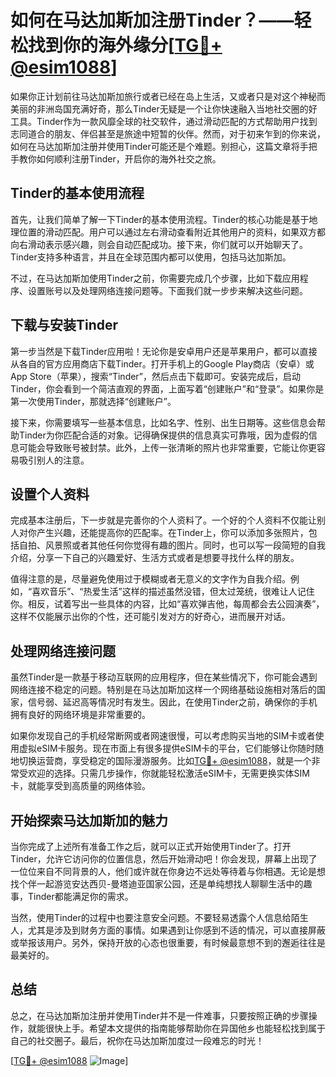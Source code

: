 # 如何在马达加斯加注册Tinder？——轻松找到你的海外缘分[[TG💪+ @esim1088](https://t.me/s/esim1088)]

如果你正计划前往马达加斯加旅行或者已经在岛上生活，又或者只是对这个神秘而美丽的非洲岛国充满好奇，那么Tinder无疑是一个让你快速融入当地社交圈的好工具。Tinder作为一款风靡全球的社交软件，通过滑动匹配的方式帮助用户找到志同道合的朋友、伴侣甚至是旅途中短暂的伙伴。然而，对于初来乍到的你来说，如何在马达加斯加注册并使用Tinder可能还是个难题。别担心，这篇文章将手把手教你如何顺利注册Tinder，开启你的海外社交之旅。

## Tinder的基本使用流程

首先，让我们简单了解一下Tinder的基本使用流程。Tinder的核心功能是基于地理位置的滑动匹配。用户可以通过左右滑动查看附近其他用户的资料，如果双方都向右滑动表示感兴趣，则会自动匹配成功。接下来，你们就可以开始聊天了。Tinder支持多种语言，并且在全球范围内都可以使用，包括马达加斯加。

不过，在马达加斯加使用Tinder之前，你需要完成几个步骤，比如下载应用程序、设置账号以及处理网络连接问题等。下面我们就一步步来解决这些问题。

## 下载与安装Tinder

第一步当然是下载Tinder应用啦！无论你是安卓用户还是苹果用户，都可以直接从各自的官方应用商店下载Tinder。打开手机上的Google Play商店（安卓）或App Store（苹果），搜索“Tinder”，然后点击下载即可。安装完成后，启动Tinder，你会看到一个简洁直观的界面，上面写着“创建账户”和“登录”。如果你是第一次使用Tinder，那就选择“创建账户”。

接下来，你需要填写一些基本信息，比如名字、性别、出生日期等。这些信息会帮助Tinder为你匹配合适的对象。记得确保提供的信息真实可靠哦，因为虚假的信息可能会导致账号被封禁。此外，上传一张清晰的照片也非常重要，它能让你更容易吸引别人的注意。

## 设置个人资料

完成基本注册后，下一步就是完善你的个人资料了。一个好的个人资料不仅能让别人对你产生兴趣，还能提高你的匹配率。在Tinder上，你可以添加多张照片，包括自拍、风景照或者其他任何你觉得有趣的图片。同时，也可以写一段简短的自我介绍，分享一下自己的兴趣爱好、生活方式或者是想要寻找什么样的朋友。

值得注意的是，尽量避免使用过于模糊或者无意义的文字作为自我介绍。例如，“喜欢音乐”、“热爱生活”这样的描述虽然没错，但太过笼统，很难让人记住你。相反，试着写出一些具体的内容，比如“喜欢弹吉他，每周都会去公园演奏”，这样不仅能展示出你的个性，还可能引发对方的好奇心，进而展开对话。

## 处理网络连接问题

虽然Tinder是一款基于移动互联网的应用程序，但在某些情况下，你可能会遇到网络连接不稳定的问题。特别是在马达加斯加这样一个网络基础设施相对落后的国家，信号弱、延迟高等情况时有发生。因此，在使用Tinder之前，确保你的手机拥有良好的网络环境是非常重要的。

如果你发现自己的手机经常断网或者网速很慢，可以考虑购买当地的SIM卡或者使用虚拟eSIM卡服务。现在市面上有很多提供eSIM卡的平台，它们能够让你随时随地切换运营商，享受稳定的国际漫游服务。比如[TG💪+ @esim1088](https://t.me/s/esim1088)，就是一个非常受欢迎的选择。只需几步操作，你就能轻松激活eSIM卡，无需更换实体SIM卡，就能享受到高质量的网络体验。

## 开始探索马达加斯加的魅力

当你完成了上述所有准备工作之后，就可以正式开始使用Tinder了。打开Tinder，允许它访问你的位置信息，然后开始滑动吧！你会发现，屏幕上出现了一位位来自不同背景的人，他们或许就在你身边不远处等待着与你相遇。无论是想找个伴一起游览安达西贝-曼塔迪亚国家公园，还是单纯想找人聊聊生活中的趣事，Tinder都能满足你的需求。

当然，使用Tinder的过程中也要注意安全问题。不要轻易透露个人信息给陌生人，尤其是涉及到财务方面的事情。如果遇到让你感到不适的情况，可以直接屏蔽或举报该用户。另外，保持开放的心态也很重要，有时候最意想不到的邂逅往往是最美好的。

## 总结

总之，在马达加斯加注册并使用Tinder并不是一件难事，只要按照正确的步骤操作，就能很快上手。希望本文提供的指南能够帮助你在异国他乡也能轻松找到属于自己的社交圈子。最后，祝你在马达加斯加度过一段难忘的时光！

[[TG💪+ @esim1088](https://t.me/s/esim1088) ![Image](https://i.postimg.cc/4NQfJmqS/Snipaste-2025-05-13-00-14-12.png)]